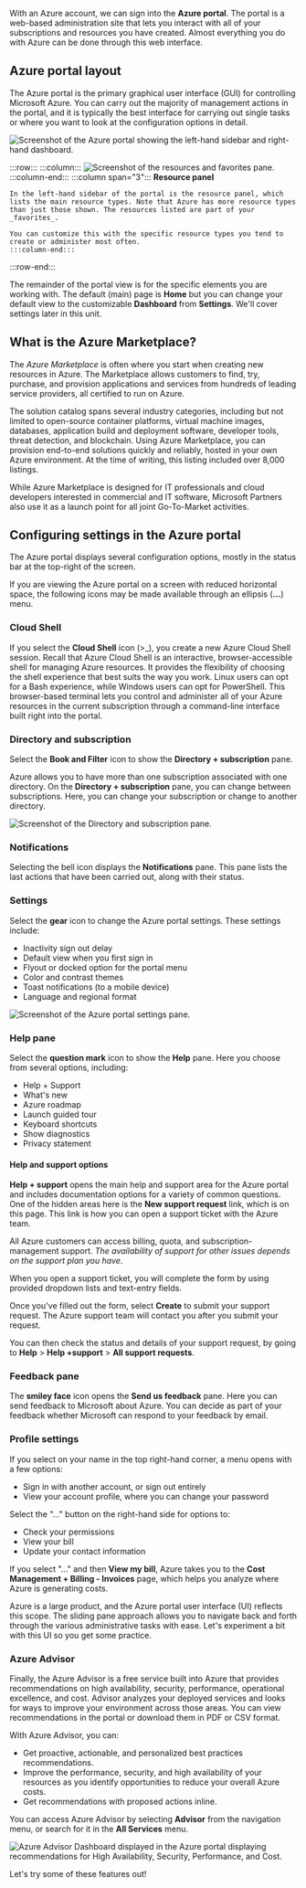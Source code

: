 With an Azure account, we can sign into the **Azure portal**. The portal is a web-based administration site that lets you interact with all of your subscriptions and resources you have created. Almost everything you do with Azure can be done through this web interface.

## Azure portal layout

The Azure portal is the primary graphical user interface (GUI) for controlling Microsoft Azure. You can carry out the majority of management actions in the portal, and it is typically the best interface for carrying out single tasks or where you want to look at the configuration options in detail.

![Screenshot of the Azure portal showing the left-hand sidebar and right-hand dashboard.](../media/3-portal.png)

:::row:::
    :::column:::
    ![Screenshot of the resources and favorites pane.](../media/3-favorites.png)
    :::column-end:::
    :::column span="3":::
    **Resource panel**

    In the left-hand sidebar of the portal is the resource panel, which lists the main resource types. Note that Azure has more resource types than just those shown. The resources listed are part of your _favorites_.

    You can customize this with the specific resource types you tend to create or administer most often.
    :::column-end:::
:::row-end:::

The remainder of the portal view is for the specific elements you are working with. The default (main) page is **Home** but you can change your default view to the customizable **Dashboard** from **Settings**. We'll cover settings later in this unit.

## What is the Azure Marketplace?

The _Azure Marketplace_ is often where you start when creating new resources in Azure. The Marketplace allows customers to find, try, purchase, and provision applications and services from hundreds of leading service providers, all certified to run on Azure.

The solution catalog spans several industry categories, including but not limited to open-source container platforms, virtual machine images, databases, application build and deployment software, developer tools, threat detection, and blockchain. Using Azure Marketplace, you can provision end-to-end solutions quickly and reliably, hosted in your own Azure environment. At the time of writing, this listing included over 8,000 listings.

While Azure Marketplace is designed for IT professionals and cloud developers interested in commercial and IT software, Microsoft Partners also use it as a launch point for all joint Go-To-Market activities.

## Configuring settings in the Azure portal

The Azure portal displays several configuration options, mostly in the status bar at the top-right of the screen.

If you are viewing the Azure portal on a screen with reduced horizontal space, the following icons may be made available through an ellipsis (**...**) menu.

### Cloud Shell

If you select the **Cloud Shell** icon (>_), you create a new Azure Cloud Shell session. Recall that Azure Cloud Shell is an interactive, browser-accessible shell for managing Azure resources. It provides the flexibility of choosing the shell experience that best suits the way you work. Linux users can opt for a Bash experience, while Windows users can opt for PowerShell. This browser-based terminal lets you control and administer all of your Azure resources in the current subscription through a command-line interface built right into the portal.

### Directory and subscription

Select the **Book and Filter** icon to show the **Directory + subscription** pane.

Azure allows you to have more than one subscription associated with one directory. On the **Directory + subscription** pane, you can change between subscriptions. Here, you can change your subscription or change to another directory.

![Screenshot of the Directory and subscription pane.](../media/3-directory-pane.png)

### Notifications

Selecting the bell icon displays the **Notifications** pane. This pane lists the last actions that have been carried out, along with their status.

### Settings

Select the **gear** icon to change the Azure portal settings. These settings include:

- Inactivity sign out delay
- Default view when you first sign in
- Flyout or docked option for the portal menu
- Color and contrast themes
- Toast notifications (to a mobile device)
- Language and regional format

![Screenshot of the Azure portal settings pane.](../media/3-settings-pane.png)

### Help pane

Select the **question mark** icon to show the **Help** pane. Here you choose from several options, including:

- Help + Support
- What's new
- Azure roadmap
- Launch guided tour
- Keyboard shortcuts
- Show diagnostics
- Privacy statement

#### Help and support options

**Help + support** opens the main help and support area for the Azure portal and includes documentation options for a variety of common questions. One of the hidden areas here is the **New support request** link, which is on this page. This link is how you can open a support ticket with the Azure team.

All Azure customers can access billing, quota, and subscription-management support. *The availability of support for other issues depends on the support plan you have*.

When you open a support ticket, you will complete the form by using provided dropdown lists and text-entry fields.

Once you've filled out the form, select **Create** to submit your support request. The Azure support team will contact you after you submit your request.

You can then check the status and details of your support request, by going to **Help** > **Help +support** > **All support requests**.


### Feedback pane

The **smiley face** icon opens the **Send us feedback** pane. Here you can send feedback to Microsoft about Azure. You can decide as part of your feedback whether Microsoft can respond to your feedback by email.

### Profile settings

If you select on your name in the top right-hand corner, a menu opens with a few options:

- Sign in with another account, or sign out entirely
- View your account profile, where you can change your password

Select the "..." button on the right-hand side for options to:

- Check your permissions
- View your bill
- Update your contact information

If you select "..." and then **View my bill**, Azure takes you to the **Cost Management + Billing - Invoices** page, which helps you analyze where Azure is generating costs.

Azure is a large product, and the Azure portal user interface (UI) reflects this scope. The sliding pane approach allows you to navigate back and forth through the various administrative tasks with ease. Let's experiment a bit with this UI so you get some practice.

### Azure Advisor

Finally, the Azure Advisor is a free service built into Azure that provides recommendations on high availability, security, performance, operational excellence, and cost. Advisor analyzes your deployed services and looks for ways to improve your environment across those areas. You can view recommendations in the portal or download them in PDF or CSV format.

With Azure Advisor, you can:

- Get proactive, actionable, and personalized best practices recommendations.
- Improve the performance, security, and high availability of your resources as you identify opportunities to reduce your overall Azure costs.
- Get recommendations with proposed actions inline.

You can access Azure Advisor by selecting **Advisor** from the navigation menu, or search for it in the **All Services** menu.

![Azure Advisor Dashboard displayed in the Azure portal displaying recommendations for High Availability, Security, Performance, and Cost.](../media/3-advisordashboard.png)

Let's try some of these features out!

